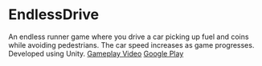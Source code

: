 # EndlessDrive
An endless runner game where you drive a car picking up fuel and coins while avoiding pedestrians. The car speed increases as game progresses.
Developed using Unity.
[Gameplay Video](https://youtube.com/shorts/TCy32QcjJtM)
[Google Play](https://play.google.com/store/apps/details?id=com.RanjuRaveendran.EndlessDrive&hl=en&gl=US)
